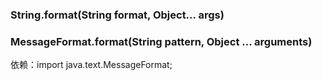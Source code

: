 


### String.format(String format, Object... args)


### MessageFormat.format(String pattern, Object ... arguments)

依赖：import java.text.MessageFormat;













